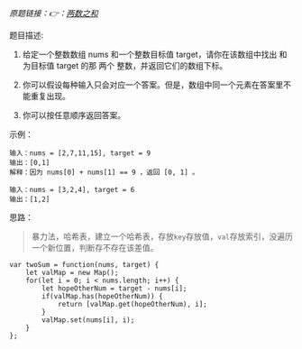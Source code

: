 *原题链接：👉：[两数之和](https://leetcode-cn.com/problems/two-sum/description/)*

题目描述:

1. 给定一个整数数组 nums 和一个整数目标值 target，请你在该数组中找出 和为目标值 target  的那 两个 整数，并返回它们的数组下标。

2. 你可以假设每种输入只会对应一个答案。但是，数组中同一个元素在答案里不能重复出现。

3. 你可以按任意顺序返回答案。

示例：

```
输入：nums = [2,7,11,15], target = 9
输出：[0,1]
解释：因为 nums[0] + nums[1] == 9 ，返回 [0, 1] 。
```

```
输入：nums = [3,2,4], target = 6
输出：[1,2]
```

思路：

> 暴力法，哈希表，建立一个哈希表，存放`key`存放值，`val`存放索引，没遍历一个新位置，判断存不存在该差值。

```
var twoSum = function(nums, target) {
    let valMap = new Map();
    for(let i = 0; i < nums.length; i++) {
        let hopeOtherNum = target - nums[i];
        if(valMap.has(hopeOtherNum)) {
            return [valMap.get(hopeOtherNum), i];
        }
        valMap.set(nums[i], i);
    }
};
```